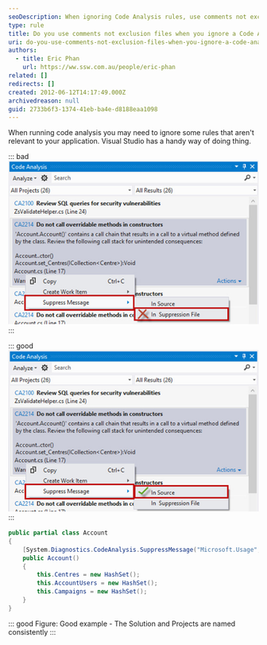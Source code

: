 ```yaml
---
seoDescription: When ignoring Code Analysis rules, use comments not exclusion files to suppress unnecessary warnings and improve code maintainability.
type: rule
title: Do you use comments not exclusion files when you ignore a Code Analysis rule?
uri: do-you-use-comments-not-exclusion-files-when-you-ignore-a-code-analysis-rule
authors:
  - title: Eric Phan
    url: https://ww.ssw.com.au/people/eric-phan
related: []
redirects: []
created: 2012-06-12T14:17:49.000Z
archivedreason: null
guid: 2733b6f3-1374-41eb-ba4e-d8188eaa1098
---
```


When running code analysis you may need to ignore some rules that aren't relevant to your application. Visual Studio has a handy way of doing thing.

<!--endintro-->

::: bad
![Figure: Bad example -](code-analysis-bad-example.jpg)
:::

::: good
![Figure: Good example - The Solution and Projects are named consistently](code-analysis-good-example.jpg)
:::

```cs
public partial class Account
{
    [System.Diagnostics.CodeAnalysis.SuppressMessage("Microsoft.Usage", "CA2214:DoNotCallOverridableMethodsInConstructors", Justification="Gold Plating")]
    public Account()
    {
        this.Centres = new HashSet();
        this.AccountUsers = new HashSet();
        this.Campaigns = new HashSet();
    }
}
```

::: good
Figure: Good example - The Solution and Projects are named consistently
:::
